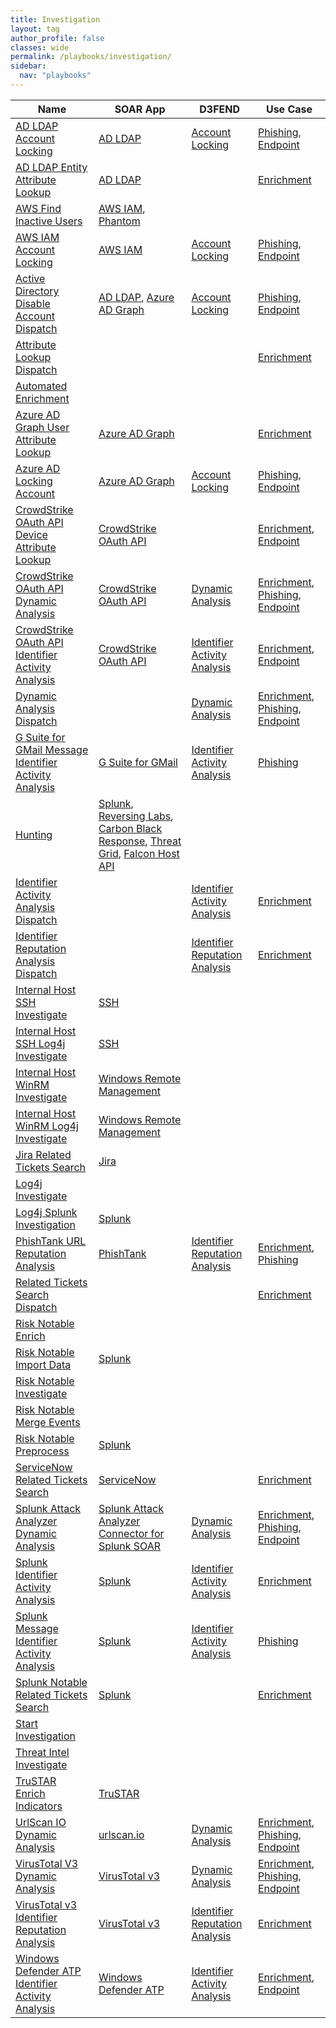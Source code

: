 ```yaml
---
title: Investigation
layout: tag
author_profile: false
classes: wide
permalink: /playbooks/investigation/
sidebar:
  nav: "playbooks"
---
```


| Name    | SOAR App   | D3FEND      | Use Case    |
| --------| ---------- | ----------- | ----------- |
| [AD LDAP Account Locking](/playbooks/ad_ldap_account_locking/)| [AD LDAP](https://splunkbase.splunk.com/apps?keyword=ad+ldap&filters=product%3Asoar)| [Account Locking](https://d3fend.mitre.org/technique/d3f:AccountLocking)| [Phishing](/playbooks/phishing), [Endpoint](/playbooks/endpoint)|
| [AD LDAP Entity Attribute Lookup](/playbooks/ad_ldap_entity_attribute_lookup/)| [AD LDAP](https://splunkbase.splunk.com/apps?keyword=ad+ldap&filters=product%3Asoar)| | [Enrichment](/playbooks/enrichment)|
| [AWS Find Inactive Users](/playbooks/aws_find_inactive_users/)| [AWS IAM](https://splunkbase.splunk.com/apps?keyword=aws+iam&filters=product%3Asoar), [Phantom](https://splunkbase.splunk.com/apps?keyword=phantom&filters=product%3Asoar)| | |
| [AWS IAM Account Locking](/playbooks/aws_iam_account_locking/)| [AWS IAM](https://splunkbase.splunk.com/apps?keyword=aws+iam&filters=product%3Asoar)| [Account Locking](https://d3fend.mitre.org/technique/d3f:AccountLocking)| [Phishing](/playbooks/phishing), [Endpoint](/playbooks/endpoint)|
| [Active Directory Disable Account Dispatch](/playbooks/active_directory_disable_account_dispatch/)| [AD LDAP](https://splunkbase.splunk.com/apps?keyword=ad+ldap&filters=product%3Asoar), [Azure AD Graph](https://splunkbase.splunk.com/apps?keyword=azure+ad+graph&filters=product%3Asoar)| [Account Locking](https://d3fend.mitre.org/technique/d3f:AccountLocking)| [Phishing](/playbooks/phishing), [Endpoint](/playbooks/endpoint)|
| [Attribute Lookup Dispatch](/playbooks/attribute_lookup_dispatch/)| | | [Enrichment](/playbooks/enrichment)|
| [Automated Enrichment](/playbooks/automated_enrichment/)| | | |
| [Azure AD Graph User Attribute Lookup](/playbooks/azure_ad_graph_user_attribute_lookup/)| [Azure AD Graph](https://splunkbase.splunk.com/apps?keyword=azure+ad+graph&filters=product%3Asoar)| | [Enrichment](/playbooks/enrichment)|
| [Azure AD Locking Account](/playbooks/azure_ad_locking_account/)| [Azure AD Graph](https://splunkbase.splunk.com/apps?keyword=azure+ad+graph&filters=product%3Asoar)| [Account Locking](https://d3fend.mitre.org/technique/d3f:AccountLocking)| [Phishing](/playbooks/phishing), [Endpoint](/playbooks/endpoint)|
| [CrowdStrike OAuth API Device Attribute Lookup](/playbooks/crowdstrike_oauth_api_device_attribute_lookup/)| [CrowdStrike OAuth API](https://splunkbase.splunk.com/apps?keyword=crowdstrike+oauth+api&filters=product%3Asoar)| | [Enrichment](/playbooks/enrichment), [Endpoint](/playbooks/endpoint)|
| [CrowdStrike OAuth API Dynamic Analysis](/playbooks/crowdstrike_oauth_api_dynamic_analysis/)| [CrowdStrike OAuth API](https://splunkbase.splunk.com/apps?keyword=crowdstrike+oauth+api&filters=product%3Asoar)| [Dynamic Analysis](https://d3fend.mitre.org/technique/d3f:DynamicAnalysis)| [Enrichment](/playbooks/enrichment), [Phishing](/playbooks/phishing), [Endpoint](/playbooks/endpoint)|
| [CrowdStrike OAuth API Identifier Activity Analysis](/playbooks/crowdstrike_oauth_api_identifier_activity_analysis/)| [CrowdStrike OAuth API](https://splunkbase.splunk.com/apps?keyword=crowdstrike+oauth+api&filters=product%3Asoar)| [Identifier Activity Analysis](https://d3fend.mitre.org/technique/d3f:IdentifierActivityAnalysis)| [Enrichment](/playbooks/enrichment), [Endpoint](/playbooks/endpoint)|
| [Dynamic Analysis Dispatch](/playbooks/dynamic_analysis_dispatch/)| | [Dynamic Analysis](https://d3fend.mitre.org/technique/d3f:DynamicAnalysis)| [Enrichment](/playbooks/enrichment), [Phishing](/playbooks/phishing), [Endpoint](/playbooks/endpoint)|
| [G Suite for GMail Message Identifier Activity Analysis](/playbooks/g_suite_for_gmail_message_identifier_activity_analysis/)| [G Suite for GMail](https://splunkbase.splunk.com/apps?keyword=g+suite+for+gmail&filters=product%3Asoar)| [Identifier Activity Analysis](https://d3fend.mitre.org/technique/d3f:IdentifierActivityAnalysis)| [Phishing](/playbooks/phishing)|
| [Hunting](/playbooks/hunting/)| [Splunk](https://splunkbase.splunk.com/apps?keyword=splunk&filters=product%3Asoar), [Reversing Labs](https://splunkbase.splunk.com/apps?keyword=reversing+labs&filters=product%3Asoar), [Carbon Black Response](https://splunkbase.splunk.com/apps?keyword=carbon+black+response&filters=product%3Asoar), [Threat Grid](https://splunkbase.splunk.com/apps?keyword=threat+grid&filters=product%3Asoar), [Falcon Host API](https://splunkbase.splunk.com/apps?keyword=falcon+host+api&filters=product%3Asoar)| | |
| [Identifier Activity Analysis Dispatch](/playbooks/identifier_activity_analysis_dispatch/)| | [Identifier Activity Analysis](https://d3fend.mitre.org/technique/d3f:IdentifierActivityAnalysis)| [Enrichment](/playbooks/enrichment)|
| [Identifier Reputation Analysis Dispatch](/playbooks/identifier_reputation_analysis_dispatch/)| | [Identifier Reputation Analysis](https://d3fend.mitre.org/technique/d3f:IdentifierReputationAnalysis)| [Enrichment](/playbooks/enrichment)|
| [Internal Host SSH Investigate](/playbooks/internal_host_ssh_investigate/)| [SSH](https://splunkbase.splunk.com/apps?keyword=ssh&filters=product%3Asoar)| | |
| [Internal Host SSH Log4j Investigate](/playbooks/internal_host_ssh_log4j_investigate/)| [SSH](https://splunkbase.splunk.com/apps?keyword=ssh&filters=product%3Asoar)| | |
| [Internal Host WinRM Investigate](/playbooks/internal_host_winrm_investigate/)| [Windows Remote Management](https://splunkbase.splunk.com/apps?keyword=windows+remote+management&filters=product%3Asoar)| | |
| [Internal Host WinRM Log4j Investigate](/playbooks/internal_host_winrm_log4j_investigate/)| [Windows Remote Management](https://splunkbase.splunk.com/apps?keyword=windows+remote+management&filters=product%3Asoar)| | |
| [Jira Related Tickets Search](/playbooks/jira_related_tickets_search/)| [Jira](https://splunkbase.splunk.com/apps?keyword=jira&filters=product%3Asoar)| | |
| [Log4j Investigate](/playbooks/log4j_investigate/)| | | |
| [Log4j Splunk Investigation](/playbooks/log4j_splunk_investigation/)| [Splunk](https://splunkbase.splunk.com/apps?keyword=splunk&filters=product%3Asoar)| | |
| [PhishTank URL Reputation Analysis](/playbooks/phishtank_url_reputation_analysis/)| [PhishTank](https://splunkbase.splunk.com/apps?keyword=phishtank&filters=product%3Asoar)| [Identifier Reputation Analysis](https://d3fend.mitre.org/technique/d3f:IdentifierReputationAnalysis)| [Enrichment](/playbooks/enrichment), [Phishing](/playbooks/phishing)|
| [Related Tickets Search Dispatch](/playbooks/related_tickets_search_dispatch/)| | | [Enrichment](/playbooks/enrichment)|
| [Risk Notable Enrich](/playbooks/risk_notable_enrich/)| | | |
| [Risk Notable Import Data](/playbooks/risk_notable_import_data/)| [Splunk](https://splunkbase.splunk.com/apps?keyword=splunk&filters=product%3Asoar)| | |
| [Risk Notable Investigate](/playbooks/risk_notable_investigate/)| | | |
| [Risk Notable Merge Events](/playbooks/risk_notable_merge_events/)| | | |
| [Risk Notable Preprocess](/playbooks/risk_notable_preprocess/)| [Splunk](https://splunkbase.splunk.com/apps?keyword=splunk&filters=product%3Asoar)| | |
| [ServiceNow Related Tickets Search](/playbooks/servicenow_related_tickets_search/)| [ServiceNow](https://splunkbase.splunk.com/apps?keyword=servicenow&filters=product%3Asoar)| | [Enrichment](/playbooks/enrichment)|
| [Splunk Attack Analyzer Dynamic Analysis](/playbooks/splunk_attack_analyzer_dynamic_analysis/)| [Splunk Attack Analyzer Connector for Splunk SOAR](https://splunkbase.splunk.com/apps?keyword=splunk+attack+analyzer+connector+for+splunk+soar&filters=product%3Asoar)| [Dynamic Analysis](https://d3fend.mitre.org/technique/d3f:DynamicAnalysis)| [Enrichment](/playbooks/enrichment), [Phishing](/playbooks/phishing), [Endpoint](/playbooks/endpoint)|
| [Splunk Identifier Activity Analysis](/playbooks/splunk_identifier_activity_analysis/)| [Splunk](https://splunkbase.splunk.com/apps?keyword=splunk&filters=product%3Asoar)| [Identifier Activity Analysis](https://d3fend.mitre.org/technique/d3f:IdentifierActivityAnalysis)| [Enrichment](/playbooks/enrichment)|
| [Splunk Message Identifier Activity Analysis](/playbooks/splunk_message_identifier_activity_analysis/)| [Splunk](https://splunkbase.splunk.com/apps?keyword=splunk&filters=product%3Asoar)| [Identifier Activity Analysis](https://d3fend.mitre.org/technique/d3f:IdentifierActivityAnalysis)| [Phishing](/playbooks/phishing)|
| [Splunk Notable Related Tickets Search](/playbooks/splunk_notable_related_tickets_search/)| [Splunk](https://splunkbase.splunk.com/apps?keyword=splunk&filters=product%3Asoar)| | [Enrichment](/playbooks/enrichment)|
| [Start Investigation](/playbooks/start_investigation/)| | | |
| [Threat Intel Investigate](/playbooks/threat_intel_investigate/)| | | |
| [TruSTAR Enrich Indicators](/playbooks/trustar_enrich_indicators/)| [TruSTAR](https://splunkbase.splunk.com/apps?keyword=trustar&filters=product%3Asoar)| | |
| [UrlScan IO Dynamic Analysis](/playbooks/urlscan_io_dynamic_analysis/)| [urlscan.io](https://splunkbase.splunk.com/apps?keyword=urlscan.io&filters=product%3Asoar)| [Dynamic Analysis](https://d3fend.mitre.org/technique/d3f:DynamicAnalysis)| [Enrichment](/playbooks/enrichment), [Phishing](/playbooks/phishing), [Endpoint](/playbooks/endpoint)|
| [VirusTotal V3 Dynamic Analysis](/playbooks/virustotal_v3_dynamic_analysis/)| [VirusTotal v3](https://splunkbase.splunk.com/apps?keyword=virustotal+v3&filters=product%3Asoar)| [Dynamic Analysis](https://d3fend.mitre.org/technique/d3f:DynamicAnalysis)| [Enrichment](/playbooks/enrichment), [Phishing](/playbooks/phishing), [Endpoint](/playbooks/endpoint)|
| [VirusTotal v3 Identifier Reputation Analysis](/playbooks/virustotal_v3_identifier_reputation_analysis/)| [VirusTotal v3](https://splunkbase.splunk.com/apps?keyword=virustotal+v3&filters=product%3Asoar)| [Identifier Reputation Analysis](https://d3fend.mitre.org/technique/d3f:IdentifierReputationAnalysis)| [Enrichment](/playbooks/enrichment)|
| [Windows Defender ATP Identifier Activity Analysis](/playbooks/windows_defender_atp_identifier_activity_analysis/)| [Windows Defender ATP](https://splunkbase.splunk.com/apps?keyword=windows+defender+atp&filters=product%3Asoar)| [Identifier Activity Analysis](https://d3fend.mitre.org/technique/d3f:IdentifierActivityAnalysis)| [Enrichment](/playbooks/enrichment), [Endpoint](/playbooks/endpoint)|